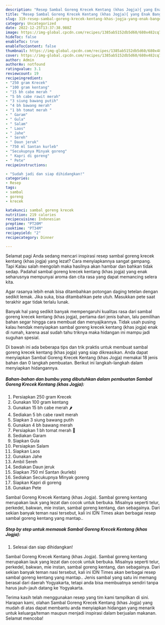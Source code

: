 ```yaml
---
description: "Resep Sambal Goreng Krecek Kentang (khas Jogja){ yang Enak Banget,  Menu Buat lebaran"
title: "Resep Sambal Goreng Krecek Kentang (khas Jogja){ yang Enak Banget,  Menu Buat lebaran"
slug: 319-resep-sambal-goreng-krecek-kentang-khas-jogja-yang-enak-banget-menu-buat-lebaran
category: Uncategorized
date: 2022-12-25T13:37:38.988Z
image: https://img-global.cpcdn.com/recipes/1385ab5152db5d60/680x482cq70/sambal-goreng-krecek-kentang-khas-jogja-foto-resep-utama.jpg
hideToc: false
enableToc: true
enableTocContent: false
thumbnail: https://img-global.cpcdn.com/recipes/1385ab5152db5d60/680x482cq70/sambal-goreng-krecek-kentang-khas-jogja-foto-resep-utama.jpg
cover: https://img-global.cpcdn.com/recipes/1385ab5152db5d60/680x482cq70/sambal-goreng-krecek-kentang-khas-jogja-foto-resep-utama.jpg
author: Admin
authorAv: notfound
ratingvalue: 3.1
reviewcount: 19
recipeingredient:
- "250 gram Krecek"
- "100 gram kentang"
- "15 bh cabe merah "
- "5 bh cabe rawit merah"
- "3 siung bawang putih"
- "4 bh bawang merah"
- "1 bh tomat merah "
- " Garam"
- " Gula"
- " Salam"
- " Laos"
- " Jahe"
- " Sereh"
- " Daun jeruk"
- "750 ml Santan kurleb"
- "Secukupnya Minyak goreng"
- " Kapri di goreng"
- " Pete"
recipeinstructions:

- "Sudah jadi dan siap dihidangkan!"
categories:
- Resep
tags:
- sambal
- goreng
- krecek

katakunci: sambal goreng krecek 
nutrition: 219 calories
recipecuisine: Indonesian
preptime: "PT20M"
cooktime: "PT34M"
recipeyield: "2"
recipecategory: Dinner

---
```



Selamat pagi Anda sedang mencari inspirasi resep sambal goreng krecek kentang (khas jogja) yang lezat? Cara menyiapkannya sangat gampang. Tapi Kalau salah mengolah maka hasilnya akan hambar dan bahkan tidak sedap. Padahal sambal goreng krecek kentang (khas jogja) yang enak seharusnya mempunyai aroma dan cita rasa yang dapat memancing selera kita.


Agar rasanya lebih enak bisa ditambahkan potongan daging tetelan dengan sedikit lemak. Jika suka, bisa ditambahkan pete utuh. Masukkan pete saat terakhir agar tidak terlalu lunak.

Banyak hal yang sedikit banyak mempengaruhi kualitas rasa dari sambal goreng krecek kentang (khas jogja), pertama dari jenis bahan, lalu pemilihan bahan segar hingga cara membuat dan menyajikannya. Tidak usah pusing kalau hendak menyiapkan sambal goreng krecek kentang (khas jogja) enak di rumah, karena asal sudah tahu triknya maka hidangan ini mampu jadi suguhan spesial.


Di bawah ini ada beberapa tips dan trik praktis untuk membuat sambal goreng krecek kentang (khas jogja) yang siap dikreasikan. Anda dapat menyiapkan Sambal Goreng Krecek Kentang (khas Jogja) memakai 18 jenis bahan dan 0 langkah pembuatan. Berikut ini langkah-langkah dalam menyiapkan hidangannya.

<!--inarticleads1-->

##### Bahan-bahan dan bumbu yang dibutuhkan dalam pembuatan Sambal Goreng Krecek Kentang (khas Jogja):

1. Persiapkan 250 gram Krecek
1. Gunakan 100 gram kentang
1. Gunakan 15 bh cabe merah 🌶
1. Sediakan 5 bh cabe rawit merah
1. Siapkan 3 siung bawang putih
1. Gunakan 4 bh bawang merah
1. Persiapkan 1 bh tomat merah 🍅
1. Sediakan  Garam
1. Siapkan  Gula
1. Persiapkan  Salam
1. Siapkan  Laos
1. Gunakan  Jahe
1. Ambil  Sereh
1. Sediakan  Daun jeruk
1. Siapkan 750 ml Santan (kurleb)
1. Sediakan Secukupnya Minyak goreng
1. Siapkan  Kapri di goreng
1. Gunakan  Pete


Sambal Goreng Krecek Kentang (khas Jogja). Sambal goreng kentang merupakan lauk yang lezat dan cocok untuk berbuka. Misalnya seperti telur, perkedel, bakwan, mie instan, sambal goreng kentang, dan sebagainya. Dari sekian banyak teman nasi tersebut, kali ini IDN Times akan berbagai resep sambal goreng kentang yang mantap.. 

<!--inarticleads2-->

##### Step by step untuk memasak Sambal Goreng Krecek Kentang (khas Jogja):


1. Selesai dan siap dihidangkan!

Sambal Goreng Krecek Kentang (khas Jogja). Sambal goreng kentang merupakan lauk yang lezat dan cocok untuk berbuka. Misalnya seperti telur, perkedel, bakwan, mie instan, sambal goreng kentang, dan sebagainya. Dari sekian banyak teman nasi tersebut, kali ini IDN Times akan berbagai resep sambal goreng kentang yang mantap.. Jenis sambal yang satu ini memang berasal dari daerah Yogyakarta, tetapi anda bisa membuatnya sendiri tanpa harus jauh-jauh datang ke Yogyakarta. 

Terima kasih telah menggunakan resep yang tim kami tampilkan di sini. Harapan kami, olahan Sambal Goreng Krecek Kentang (khas Jogja) yang mudah di atas dapat membantu anda menyiapkan hidangan yang menarik untuk keluarga/teman maupun menjadi inspirasi dalam berjualan makanan. Selamat mencoba!

